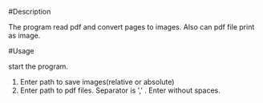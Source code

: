 #Description

The program read pdf and convert  pages to images. Also can pdf file print as image.

#Usage

start the program.
1. Enter path to save images(relative or absolute)
2. Enter path to pdf files. Separator is ',' . Enter without spaces.